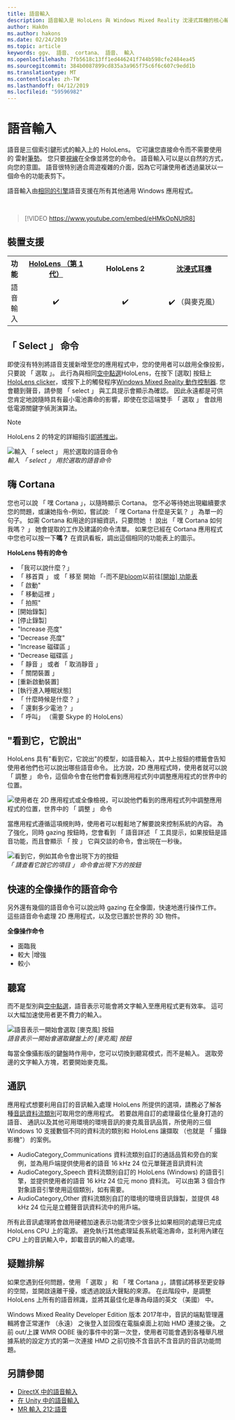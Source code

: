 ```yaml
---
title: 語音輸入
description: 語音輸入是 HoloLens 與 Windows Mixed Reality 沈浸式耳機的核心輸入。 語音可以用於命令、 聽寫、 Cortana 和更多功能。
author: Hak0n
ms.author: hakons
ms.date: 02/24/2019
ms.topic: article
keywords: ggv、 語音、 cortana、 語音、 輸入
ms.openlocfilehash: 7fb5618c13ff1ed446241f744b598cfe2484ea45
ms.sourcegitcommit: 384b0087899cd835a3a965f75c6f6c607c9edd1b
ms.translationtype: MT
ms.contentlocale: zh-TW
ms.lasthandoff: 04/12/2019
ms.locfileid: "59596982"
---
```

# <a name="voice-input"></a>語音輸入

語音是三個索引鍵形式的輸入上的 HoloLens。 它可讓您直接命令而不需要使用的 雷射[筆勢](gestures.md)。 您只要[視線](gaze.md)在全像並將您的命令。 語音輸入可以是以自然的方式，向您的意圖。 語音很特別適合周遊複雜的介面，因為它可讓使用者透過巢狀以一個命令的功能表剪下。

語音輸入由[相同的引擎](https://msdn.microsoft.com/library/windows/apps/mt185615.aspx)語音支援在所有其他通用 Windows 應用程式。

<br>

>[!VIDEO https://www.youtube.com/embed/eHMkOpNUtR8]

## <a name="device-support"></a>裝置支援

<table>
<tr>
<th>功能</th><th style="width:150px"> <a href="hololens-hardware-details.md">HoloLens （第 1 代）</a></th><th style="width:150px">HoloLens 2</th><th style="width:150px"><a href="immersive-headset-hardware-details.md">沈浸式耳機</a></th>
</tr><tr>
<td> 語音輸入</td><td style="text-align: center;"> ✔️</td><td style="text-align: center;"> ✔️</td><td style="text-align: center;"> ✔️ （與麥克風）</td>
</tr>
</table>

## <a name="the-select-command"></a>「 Select 」 命令

即使沒有特別將語音支援新增至您的應用程式中，您的使用者可以啟用全像投影，只要說 「 選取 」。 此行為與相同[空中點選](gestures.md#air-tap)HoloLens，在按下 [選取] 按鈕上[HoloLens clicker](hardware-accessories.md#hololens-clicker)，或按下上的觸發程序[Windows Mixed Reality 動作控制器](motion-controllers.md). 您會聽到聲音，請參閱 「 select 」 與工具提示會顯示為確認。 因此永遠都是可供您肯定地說隨時具有最小電池壽命的影響，即使在您這端雙手 「 選取 」 會啟用低電源關鍵字偵測演算法。

> [!NOTE]
> HoloLens 2 的特定的詳細指引[即將推出](index.md#news-and-notes)。

![輸入 「 select 」 用於選取的語音命令](images/kma-voice-select-00170-800px.png)<br>
*輸入 「 select 」 用於選取的語音命令*

## <a name="hey-cortana"></a>嗨 Cortana

您也可以說 「 嘿 Cortana 」，以隨時顯示 Cortana。 您不必等待她出現繼續要求您的問題，或讓她指令-例如，嘗試說: 「 嘿 Cortana 什麼是天氣？ 」 為單一的句子。 如需 Cortana 和用途的詳細資訊，只要問她 ！ 說出 「 嘿 Cortana 如何我嗎？ 」 她會提取的工作及建議的命令清單。 如果您已經在 Cortana 應用程式中您也可以按一下**嗎？** 在資訊看板，調出這個相同的功能表上的圖示。

**HoloLens 特有的命令**
* 「我可以說什麼？」
* 「 移首頁 」 或 「 移至 開始 「-而不是[bloom](gestures.md#bloom)以前往[[開始] 功能表](navigating-the-windows-mixed-reality-home.md#start-menu)
* 「 啟動<app>"
* 「 移動<app>這裡 」
* 「 拍照"
* [開始錄製]
* [停止錄製]
* "Increase 亮度"
* "Decrease 亮度"
* "Increase 磁碟區 」
* "Decrease 磁碟區 」
* 「 靜音 」 或者 「 取消靜音 」
* 「 關閉裝置 」
* [重新啟動裝置]
* [執行進入睡眠狀態]
* 「 什麼時候是什麼？ 」
* 「 還剩多少電池？ 」
* 「 呼叫<contact>」 （需要 Skype 的 HoloLens）

## <a name="see-it-say-it"></a>"看到它，它說出"

HoloLens 具有"看到它，它說出"的模型，如語音輸入，其中上按鈕的標籤會告知使用者他們也可以說出哪些語音命令。 比方說，2D 應用程式時，使用者就可以說 「 調整 」 命令，這個命令會在他們會看到應用程式列中調整應用程式的世界中的位置。

![使用者在 2D 應用程式或全像檢視，可以說他們看到的應用程式列中調整應用程式的位置，世界中的 「 調整 」 命令](images/microphone-600px.png)

當應用程式遵循這項規則時，使用者可以輕鬆地了解要說來控制系統的內容。 為了強化，同時 gazing 按鈕時，您會看到 「 語音詳述 「 工具提示，如果按鈕是語音功能，而且會顯示 「 按 」 它與交談的命令，會出現在一秒後。

![看到它，例如其命令會出現下方的按鈕](images/voice-seeitsayit-600px.png)<br>
*「 請查看它說它的項目 」 命令會出現下方的按鈕*

## <a name="voice-commands-for-fast-hologram-manipulation"></a>快速的全像操作的語音命令

另外還有幾個的語音命令可以說出時 gazing 在全像圖，快速地進行操作工作。 這些語音命令處理 2D 應用程式，以及您已置於世界的 3D 物件。

**全像操作命令**
* 面臨我
* 較大 |增強
* 較小

## <a name="dictation"></a>聽寫

而不是型別與[空中點選](gestures.md#air-tap)，語音表示可能會將文字輸入至應用程式更有效率。 這可以大幅加速使用者更不費力的輸入。

![語音表示一開始會選取 [麥克風] 按鈕](images/micbuttonfordictation.png)<br>
*語音表示一開始會選取鍵盤上的 [麥克風] 按鈕*

每當全像攝影版的鍵盤時作用中，您可以切換到聽寫模式，而不是輸入。 選取旁邊的文字輸入方塊，若要開始麥克風。

## <a name="communication"></a>通訊

應用程式想要利用自訂的音訊輸入處理 HoloLens 所提供的選項，請務必了解各種[音訊資料流類別](https://msdn.microsoft.com/library/windows/desktop/hh404178(v=vs.85).aspx)可取用您的應用程式。 若要啟用自訂的處理最佳化量身打造的語音、 通訊以及其他可用環境的環境音訊的麥克風音訊品質，所使用的三個 Windows 10 支援數個不同的資料流的類別和 HoloLens 讓擷取 （也就是 「 攝錄影機"） 的案例。
* AudioCategory_Communications 資料流類別自訂的通話品質和旁白的案例，並為用戶端提供使用者的語音 16 kHz 24 位元單聲道音訊資料流
* AudioCategory_Speech 資料流類別自訂的 HoloLens (Windows) 的語音引擎，並提供使用者的語音 16 kHz 24 位元 mono 資料流。 可以由第 3 個合作對象語音引擎使用這個類別，如有需要。
* AudioCategory_Other 資料流類別自訂的環境的環境音訊錄製，並提供 48 kHz 24 位元是立體聲音訊資料流中的用戶端。

所有此音訊處理將會啟用硬體加速表示功能清空少很多比如果相同的處理已完成 HoloLens CPU 上的電源。 避免執行其他處理延長系統電池壽命，並利用內建在 CPU 上的音訊輸入中，卸載音訊的輸入的處理。

## <a name="troubleshooting"></a>疑難排解

如果您遇到任何問題，使用 「 選取 」 和 「 嘿 Cortana 」，請嘗試將移至更安靜的空間，並開啟遠離干擾，或透過說話大聲點的來源。 在此階段中，是調整 HoloLens 上所有的語音辨識，並將其最佳化是專為母語的英文 （美國） 中。

Windows Mixed Reality Developer Edition 版本 2017年中，音訊的端點管理邏輯將會正常運作 （永遠） 之後登入並回復在電腦桌面上初始 HMD 連接之後。 之前 out/上課 WMR OOBE 後的事件中的第一次登，使用者可能會遇到各種舉凡根據系統的設定方式的第一次連接 HMD 之前切換不含音訊不含音訊的音訊功能問題。

## <a name="see-also"></a>另請參閱
* [DirectX 中的語音輸入](voice-input-in-directx.md)
* [在 Unity 中的語音輸入](voice-input-in-unity.md)
* [MR 輸入 212:語音](holograms-212.md)
